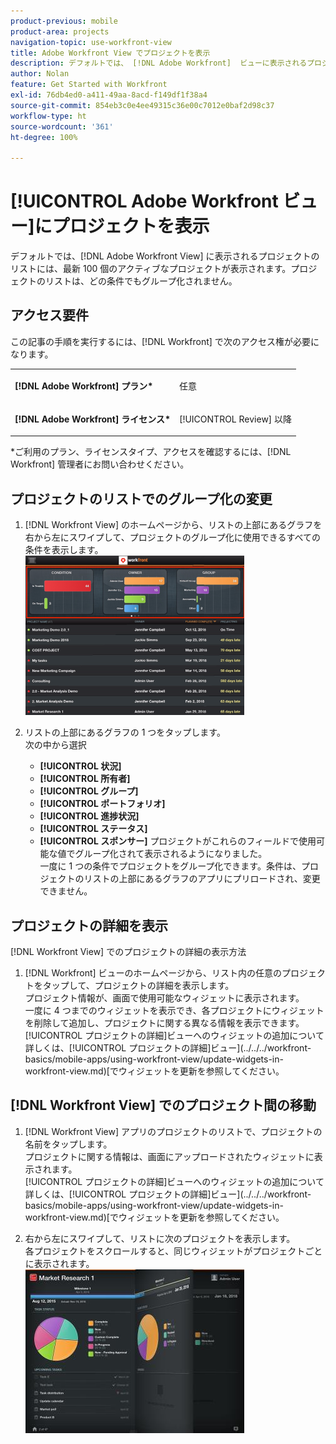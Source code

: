 ```yaml
---
product-previous: mobile
product-area: projects
navigation-topic: use-workfront-view
title: Adobe Workfront View でプロジェクトを表示
description: デフォルトでは、 [!DNL Adobe Workfront]  ビューに表示されるプロジェクトのリストには、最新 100 個のアクティブなプロジェクトが表示されます。プロジェクトのリストは、どの条件でもグループ化されません。
author: Nolan
feature: Get Started with Workfront
exl-id: 76db4ed0-a411-49aa-8acd-f149df1f38a4
source-git-commit: 854eb3c0e4ee49315c36e00c7012e0baf2d98c37
workflow-type: ht
source-wordcount: '361'
ht-degree: 100%

---
```


# [!UICONTROL Adobe Workfront ビュー]にプロジェクトを表示

デフォルトでは、[!DNL Adobe Workfront View] に表示されるプロジェクトのリストには、最新 100 個のアクティブなプロジェクトが表示されます。プロジェクトのリストは、どの条件でもグループ化されません。

## アクセス要件

この記事の手順を実行するには、[!DNL Workfront] で次のアクセス権が必要になります。

<table style="table-layout:auto"> 
 <col> 
 </col> 
 <col> 
 </col> 
 <tbody> 
  <tr> 
   <td role="rowheader"><strong>[!DNL Adobe Workfront] プラン*</strong></td> 
   <td> <p>任意</p> </td> 
  </tr> 
  <tr> 
   <td role="rowheader"><strong>[!DNL Adobe Workfront] ライセンス*</strong></td> 
   <td> <p>[!UICONTROL Review] 以降</p> </td> 
  </tr> 
 </tbody> 
</table>

&#42;ご利用のプラン、ライセンスタイプ、アクセスを確認するには、[!DNL Workfront] 管理者にお問い合わせください。

## プロジェクトのリストでのグループ化の変更

1. [!DNL Workfront View] のホームページから、リストの上部にあるグラフを右から左にスワイプして、プロジェクトのグループ化に使用できるすべての条件を表示します。\
   ![[!DNL workfront_view_project_groupings_Adobe] png](assets/workfront-view-project-groupings-adobe-350x255.png)

1. リストの上部にあるグラフの 1 つをタップします。\
   次の中から選択

   * **[!UICONTROL 状況]**
   * **[!UICONTROL 所有者]**
   * **[!UICONTROL グループ]**
   * **[!UICONTROL ポートフォリオ]**
   * **[!UICONTROL 進捗状況]**
   * **[!UICONTROL ステータス]**
   * **[!UICONTROL スポンサー]**
プロジェクトがこれらのフィールドで使用可能な値でグループ化されて表示されるようになりました。\
      一度に 1 つの条件でプロジェクトをグループ化できます。条件は、プロジェクトのリストの上部にあるグラフのアプリにプリロードされ、変更できません。

## プロジェクトの詳細を表示

[!DNL Workfront View] でのプロジェクトの詳細の表示方法

1. [!DNL Workfront] ビューのホームページから、リスト内の任意のプロジェクトをタップして、プロジェクトの詳細を表示します。\
   プロジェクト情報が、画面で使用可能なウィジェットに表示されます。\
   一度に 4 つまでのウィジェットを表示でき、各プロジェクトにウィジェットを削除して追加し、プロジェクトに関する異なる情報を表示できます。\
   [!UICONTROL プロジェクトの詳細]ビューへのウィジェットの追加について詳しくは、[!UICONTROL プロジェクトの詳細]ビュー](../../../workfront-basics/mobile-apps/using-workfront-view/update-widgets-in-workfront-view.md)[でウィジェットを更新を参照してください。

## [!DNL Workfront View] でのプロジェクト間の移動

1. [!DNL Workfront View] アプリのプロジェクトのリストで、プロジェクトの名前をタップします。\
   プロジェクトに関する情報は、画面にアップロードされたウィジェットに表示されます。\
   [!UICONTROL プロジェクトの詳細]ビューへのウィジェットの追加について詳しくは、[!UICONTROL プロジェクトの詳細]ビュー](../../../workfront-basics/mobile-apps/using-workfront-view/update-widgets-in-workfront-view.md)[でウィジェットを更新を参照してください。

1. 右から左にスワイプして、リストに次のプロジェクトを表示します。\
   各プロジェクトをスクロールすると、同じウィジェットがプロジェクトごとに表示されます。\
   ![Image-1__6__copy.jpg](assets/image-1--6--copy-350x262.jpg) 
